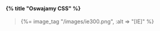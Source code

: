 #### {% title "Oswajamy CSS" %}

<blockquote>
 {%= image_tag "/images/ie300.png", :alt => "[IE]" %}
</blockquote>
